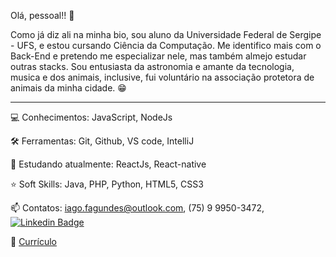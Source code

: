 Olá, pessoal!! 👋

Como já diz ali na minha bio, sou aluno da Universidade Federal de Sergipe - UFS, e estou cursando Ciência da Computação. 
Me identifico mais com o Back-End e pretendo me especializar nele, mas também almejo estudar outras stacks. 
Sou entusiasta da astronomia e amante da tecnologia, musica e dos animais, inclusive, fui voluntário na associação protetora de animais da minha cidade. 😁

------


💻 Conhecimentos: JavaScript, NodeJs


🛠️ Ferramentas: Git, Github, VS code, IntelliJ


📝 Estudando atualmente: ReactJs, React-native


⭐ Soft Skills: Java, PHP, Python, HTML5, CSS3


📫 Contatos: iago.fagundes@outlook.com, (75) 9 9950-3472, [![Linkedin Badge](https://img.shields.io/badge/-LinkedIn-blue?style=flat-square&logo=Linkedin&logoColor=white&link=https://www.linkedin.com/in/iago-f-s-e/)](https://www.linkedin.com/in/iago-f-s-e/)


📃 [Currículo](https://drive.google.com/file/d/12_feSknrIOzV9i3-gPaSW-2wiCNIlh8L/view?usp=sharing)
